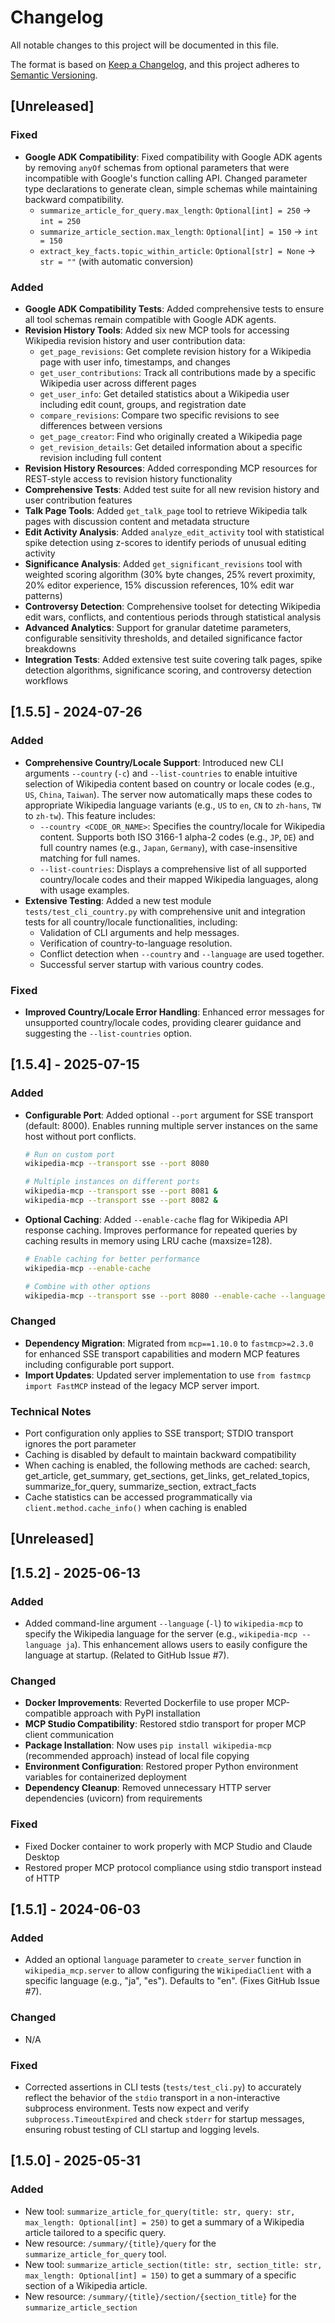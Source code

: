 # Changelog

All notable changes to this project will be documented in this file.

The format is based on [Keep a Changelog](https://keepachangelog.com/en/1.0.0/),
and this project adheres to [Semantic Versioning](https://semver.org/spec/v2.0.0.html).

## [Unreleased]

### Fixed
- **Google ADK Compatibility**: Fixed compatibility with Google ADK agents by removing `anyOf` schemas from optional parameters that were incompatible with Google's function calling API. Changed parameter type declarations to generate clean, simple schemas while maintaining backward compatibility.
  - `summarize_article_for_query.max_length`: `Optional[int] = 250` → `int = 250`
  - `summarize_article_section.max_length`: `Optional[int] = 150` → `int = 150`
  - `extract_key_facts.topic_within_article`: `Optional[str] = None` → `str = ""` (with automatic conversion)

### Added
- **Google ADK Compatibility Tests**: Added comprehensive tests to ensure all tool schemas remain compatible with Google ADK agents.
- **Revision History Tools**: Added six new MCP tools for accessing Wikipedia revision history and user contribution data:
  - `get_page_revisions`: Get complete revision history for a Wikipedia page with user info, timestamps, and changes
  - `get_user_contributions`: Track all contributions made by a specific Wikipedia user across different pages
  - `get_user_info`: Get detailed statistics about a Wikipedia user including edit count, groups, and registration date
  - `compare_revisions`: Compare two specific revisions to see differences between versions
  - `get_page_creator`: Find who originally created a Wikipedia page
  - `get_revision_details`: Get detailed information about a specific revision including full content
- **Revision History Resources**: Added corresponding MCP resources for REST-style access to revision history functionality
- **Comprehensive Tests**: Added test suite for all new revision history and user contribution features
- **Talk Page Tools**: Added `get_talk_page` tool to retrieve Wikipedia talk pages with discussion content and metadata structure
- **Edit Activity Analysis**: Added `analyze_edit_activity` tool with statistical spike detection using z-scores to identify periods of unusual editing activity
- **Significance Analysis**: Added `get_significant_revisions` tool with weighted scoring algorithm (30% byte changes, 25% revert proximity, 20% editor experience, 15% discussion references, 10% edit war patterns)
- **Controversy Detection**: Comprehensive toolset for detecting Wikipedia edit wars, conflicts, and contentious periods through statistical analysis
- **Advanced Analytics**: Support for granular datetime parameters, configurable sensitivity thresholds, and detailed significance factor breakdowns
- **Integration Tests**: Added extensive test suite covering talk pages, spike detection algorithms, significance scoring, and controversy detection workflows

## [1.5.5] - 2024-07-26

### Added
- **Comprehensive Country/Locale Support**: Introduced new CLI arguments `--country` (`-c`) and `--list-countries` to enable intuitive selection of Wikipedia content based on country or locale codes (e.g., `US`, `China`, `Taiwan`). The server now automatically maps these codes to appropriate Wikipedia language variants (e.g., `US` to `en`, `CN` to `zh-hans`, `TW` to `zh-tw`). This feature includes:
  - `--country <CODE_OR_NAME>`: Specifies the country/locale for Wikipedia content. Supports both ISO 3166-1 alpha-2 codes (e.g., `JP`, `DE`) and full country names (e.g., `Japan`, `Germany`), with case-insensitive matching for full names.
  - `--list-countries`: Displays a comprehensive list of all supported country/locale codes and their mapped Wikipedia languages, along with usage examples.
- **Extensive Testing**: Added a new test module `tests/test_cli_country.py` with comprehensive unit and integration tests for all country/locale functionalities, including:
  - Validation of CLI arguments and help messages.
  - Verification of country-to-language resolution.
  - Conflict detection when `--country` and `--language` are used together.
  - Successful server startup with various country codes.

### Fixed
- **Improved Country/Locale Error Handling**: Enhanced error messages for unsupported country/locale codes, providing clearer guidance and suggesting the `--list-countries` option.

## [1.5.4] - 2025-07-15

### Added
- **Configurable Port**: Added optional `--port` argument for SSE transport (default: 8000). Enables running multiple server instances on the same host without port conflicts.
  ```bash
  # Run on custom port
  wikipedia-mcp --transport sse --port 8080
  
  # Multiple instances on different ports
  wikipedia-mcp --transport sse --port 8081 &
  wikipedia-mcp --transport sse --port 8082 &
  ```

- **Optional Caching**: Added `--enable-cache` flag for Wikipedia API response caching. Improves performance for repeated queries by caching results in memory using LRU cache (maxsize=128).
  ```bash
  # Enable caching for better performance
  wikipedia-mcp --enable-cache
  
  # Combine with other options
  wikipedia-mcp --transport sse --port 8080 --enable-cache --language ja
  ```

### Changed
- **Dependency Migration**: Migrated from `mcp==1.10.0` to `fastmcp>=2.3.0` for enhanced SSE transport capabilities and modern MCP features including configurable port support.
- **Import Updates**: Updated server implementation to use `from fastmcp import FastMCP` instead of the legacy MCP server import.

### Technical Notes
- Port configuration only applies to SSE transport; STDIO transport ignores the port parameter
- Caching is disabled by default to maintain backward compatibility
- When caching is enabled, the following methods are cached: search, get_article, get_summary, get_sections, get_links, get_related_topics, summarize_for_query, summarize_section, extract_facts
- Cache statistics can be accessed programmatically via `client.method.cache_info()` when caching is enabled

## [Unreleased]

## [1.5.2] - 2025-06-13

### Added
- Added command-line argument `--language` (`-l`) to `wikipedia-mcp` to specify the Wikipedia language for the server (e.g., `wikipedia-mcp --language ja`). This enhancement allows users to easily configure the language at startup. (Related to GitHub Issue #7).

### Changed
- **Docker Improvements**: Reverted Dockerfile to use proper MCP-compatible approach with PyPI installation
- **MCP Studio Compatibility**: Restored stdio transport for proper MCP client communication
- **Package Installation**: Now uses `pip install wikipedia-mcp` (recommended approach) instead of local file copying
- **Environment Configuration**: Restored proper Python environment variables for containerized deployment
- **Dependency Cleanup**: Removed unnecessary HTTP server dependencies (uvicorn) from requirements

### Fixed
- Fixed Docker container to work properly with MCP Studio and Claude Desktop
- Restored proper MCP protocol compliance using stdio transport instead of HTTP

## [1.5.1] - 2024-06-03

### Added
- Added an optional `language` parameter to `create_server` function in `wikipedia_mcp.server` to allow configuring the `WikipediaClient` with a specific language (e.g., "ja", "es"). Defaults to "en". (Fixes GitHub Issue #7).

### Changed
- N/A

### Fixed
- Corrected assertions in CLI tests (`tests/test_cli.py`) to accurately reflect the behavior of the `stdio` transport in a non-interactive subprocess environment. Tests now expect and verify `subprocess.TimeoutExpired` and check `stderr` for startup messages, ensuring robust testing of CLI startup and logging levels.

## [1.5.0] - 2025-05-31

### Added
- New tool: `summarize_article_for_query(title: str, query: str, max_length: Optional[int] = 250)` to get a summary of a Wikipedia article tailored to a specific query.
- New resource: `/summary/{title}/query` for the `summarize_article_for_query` tool.
- New tool: `summarize_article_section(title: str, section_title: str, max_length: Optional[int] = 150)` to get a summary of a specific section of a Wikipedia article.
- New resource: `/summary/{title}/section/{section_title}` for the `summarize_article_section`